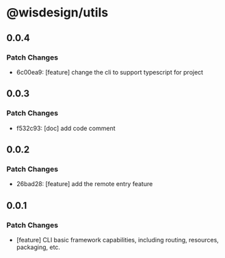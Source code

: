 # @wisdesign/utils

## 0.0.4

### Patch Changes

- 6c00ea9: [feature] change the cli to support typescript for project

## 0.0.3

### Patch Changes

- f532c93: [doc] add code comment

## 0.0.2

### Patch Changes

- 26bad28: [feature] add the remote entry feature

## 0.0.1

### Patch Changes

- [feature] CLI basic framework capabilities, including routing, resources, packaging, etc.
